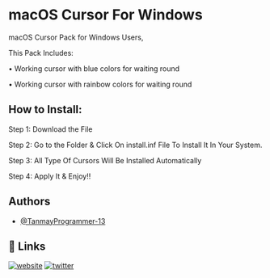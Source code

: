 
#  macOS Cursor For Windows

macOS Cursor Pack for Windows Users, 

This Pack Includes:

• Working cursor with blue colors for waiting round

• Working cursor with rainbow colors for waiting round


## How to Install:

Step 1: Download the File 

Step 2: Go to the Folder &  Click On install.inf File To 
Install It In Your System.

Step 3: All Type Of Cursors Will Be Installed Automatically

Step 4: Apply It & Enjoy!!
## Authors

- [@TanmayProgrammer-13](https://github.com/TanmayProgrammer-13)


## 🔗 Links
[![website](https://img.shields.io/badge/website-000?style=for-the-badge&logo=ko-fi&logoColor=white)](http://mrprogrammer.in/)
[![twitter](https://img.shields.io/badge/twitter-1DA1F2?style=for-the-badge&logo=twitter&logoColor=white)](https://twitter.com/MrProgrammer21)

